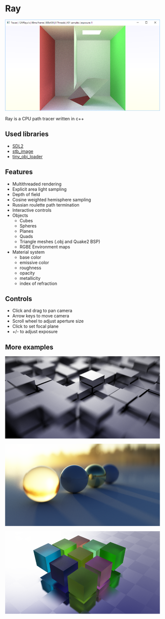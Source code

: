 # Ray

![Example image](https://raw.githubusercontent.com/sunverwerth/ray/master/examples/ray.png "Example trace")


Ray is a CPU path tracer written in c++

## Used libraries

* [SDL2](https://www.libsdl.org/index.php)
* [stb_image](https://github.com/nothings/stb)
* [tiny_obj_loader](https://github.com/syoyo/tinyobjloader)

## Features

* Multithreaded rendering
* Explicit area light sampling
* Depth of field
* Cosine weighted hemisphere sampling
* Russian roulette path termination
* Interactive controls
* Objects
    * Cubes
    * Spheres
    * Planes
    * Quads
    * Triangle meshes (.obj and Quake2 BSP)
    * RGBE Environment maps
* Material system
    * base color
    * emissive color
    * roughness
    * opacity
    * metallicity
    * index of refraction

## Controls

* Click and drag to pan camera
* Arrow keys to move camera
* Scroll wheel to adjust aperture size
* Click to set focal plane
* +/- to adjust exposure

## More examples

![Example image](https://raw.githubusercontent.com/sunverwerth/ray/master/examples/trace11.png "Example trace")

![Example image](https://raw.githubusercontent.com/sunverwerth/ray/master/examples/trace5.png "Example trace")

![Example image](https://raw.githubusercontent.com/sunverwerth/ray/master/examples/trace8.png "Example trace")
